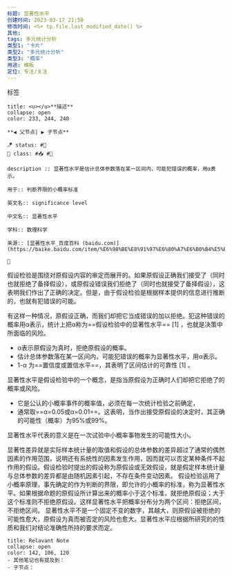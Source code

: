 ```yaml
---
标题: 显著性水平
创建时间: 2023-03-17 21:50
修改时间: <%+ tp.file.last_modified_date() %>
其他:
tags: 多元统计分析
类型1: "卡片"
类型2: "多元统计分析"
类型3: "概率"
用途: 模板
定位: 专注/关注
---
```

标签

```ad-info
title: <u></u>**描述**
collapse: open
color: 233, 244, 240

**◀️ 父节点| ▶️ 子节点** 

🪁 status: #🌸  
🎏 class: #📥 #📇  

description :: 显著性水平是估计总体参数落在某一区间内，可能犯错误的概率，用α表示。

用于:: 判断界限的小概率标准

英文名:: significance level

中文名:: 显著性水平

学科:: 数理科学

来源:: [显著性水平_百度百科 (baidu.com)](https://baike.baidu.com/item/%E6%98%BE%E8%91%97%E6%80%A7%E6%B0%B4%E5%B9%B3/1383148)

📎

```

假设检验是围绕对原假设内容的审定而展开的。如果原假设正确我们接受了（同时也就拒绝了备择假设），或原假设错误我们拒绝了（同时也就接受了备择假设），这表明我们作出了正确的决定。但是，由于假设检验是根据样本提供的信息进行推断的，也就有犯错误的可能。

有这样一种情况，原假设正确，而我们却把它当成错误的加以拒绝。犯这种错误的概率用α表示，统计上把α称为==假设检验中的显著性水平== [1]  ，也就是决策中所面临的风险。
- α表示原假设为真时，拒绝原假设的概率。
- 估计总体参数落在某一区间内，可能犯错误的概率为显著性水平，用α表示。
- 1-α 为==置信度或置信水平==，其表明了区间估计的可靠性 [1]  。

显著性水平是假设检验中的一个概念，是指当原假设为正确时人们却把它拒绝了的概率或风险。
- 它是公认的小概率事件的概率值，必须在每一次统计检验之前确定，
- 通常取==α=0.05或α=0.01==。这表明，当作出接受原假设的决定时，其正确的可能性（概率）为95%或99%。

显著性水平代表的意义是在一次试验中小概率事物发生的可能性大小。

显著性差异就是实际样本统计量的取值和假设的总体参数的差异超过了通常的偶然因素的作用范围，说明还有系统性的因素发生作用，因而就可以否定某种条件不起作用的假设。假设检验时提出的假设称为原假设或无效假设，就是假定样本统计量与总体参数的差异都是由随机因素引起，不存在条件变动因素。
假设检验运用了小概率原理，事先确定的作为判断的界限，即允许的小概率的标准，称为显著性水平。如果根据命题的原假设所计算出来的概率小于这个标准，就拒绝原假设；大于这个标准则不拒绝原假设。这样显著性水平把概率分布分为两个区间：拒绝区间，不拒绝区间。
显著性水平不是一个固定不变的数字，其越大，则原假设被拒绝的可能性愈大，原假设为真而被否定的风险也愈大。显著性水平应根据所研究的的性质和我们对结论准确性所持的要求而定。


```ad-note
title: Relavant Note
collapse: open
color: 142, 106, 120
- 其他笔记也有提及到：
- 子节点：
```